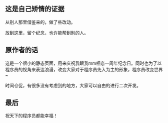 ## 这是自己矫情的证据
从别人那里借鉴来的，做了些改动。

放到这里，留个纪念，也许能帮到别的人。

## 原作者的话
这是一个很小的静态页面，用来庆祝我跟我mm相恋一周年纪念日。同时也为了以程序员的视角来表达浪漫，改变大家对于程序员先入为主的形象，程序员改变世界~

时间仓促，有很多没有考虑到的地方，大家可以自由的进行二次开发。

## 最后
祝天下的程序员都能幸福！

